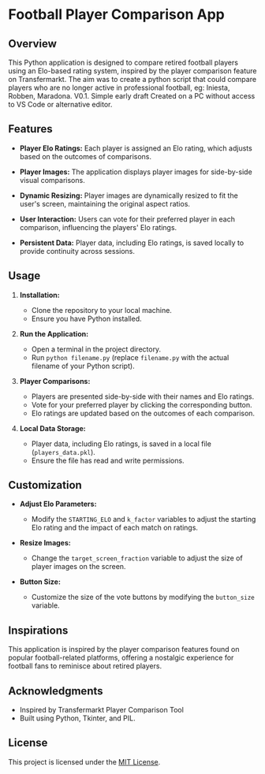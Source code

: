 # Football Player Comparison App

## Overview

This Python application is designed to compare retired football players using an Elo-based rating system, inspired by the player comparison feature on Transfermarkt. 
The aim was to create a python script that could compare players who are no longer active in professional football, eg: Iniesta, Robben, Maradona. 
V0.1. Simple early draft Created on a PC without access to VS Code or alternative editor. 


## Features

- **Player Elo Ratings:** Each player is assigned an Elo rating, which adjusts based on the outcomes of comparisons.
  
- **Player Images:** The application displays player images for side-by-side visual comparisons.

- **Dynamic Resizing:** Player images are dynamically resized to fit the user's screen, maintaining the original aspect ratios.

- **User Interaction:** Users can vote for their preferred player in each comparison, influencing the players' Elo ratings.

- **Persistent Data:** Player data, including Elo ratings, is saved locally to provide continuity across sessions.

## Usage

1. **Installation:**
    - Clone the repository to your local machine.
    - Ensure you have Python installed.

2. **Run the Application:**
    - Open a terminal in the project directory.
    - Run `python filename.py` (replace `filename.py` with the actual filename of your Python script).

3. **Player Comparisons:**
    - Players are presented side-by-side with their names and Elo ratings.
    - Vote for your preferred player by clicking the corresponding button.
    - Elo ratings are updated based on the outcomes of each comparison.

4. **Local Data Storage:**
    - Player data, including Elo ratings, is saved in a local file (`players_data.pkl`).
    - Ensure the file has read and write permissions.

## Customization

- **Adjust Elo Parameters:**
    - Modify the `STARTING_ELO` and `k_factor` variables to adjust the starting Elo rating and the impact of each match on ratings.

- **Resize Images:**
    - Change the `target_screen_fraction` variable to adjust the size of player images on the screen.

- **Button Size:**
    - Customize the size of the vote buttons by modifying the `button_size` variable.

## Inspirations

This application is inspired by the player comparison features found on popular football-related platforms, offering a nostalgic experience for football fans to reminisce about retired players.

## Acknowledgments

- Inspired by Transfermarkt Player Comparison Tool
- Built using Python, Tkinter, and PIL.

## License

This project is licensed under the [MIT License](LICENSE).

